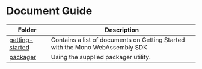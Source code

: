 # Document Guide

| Folder | Description |
| --- | --- |
| [getting-started](./getting-started) | Contains a list of documents on Getting Started with the Mono WebAssembly SDK |
| [packager](./packager.md) | Using the supplied packager utility.  |
